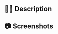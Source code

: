 <!-- ex) close #10, resolves #123 -->

## :man_shrugging: Description

<!-- 구현 한 기능에 대해 작성해 주세요. -->

## :camera: Screenshots

<!--스크린샷으로 보여줄 수 있는 이미지가 있다면 첨부해주세요!-->
<!--마지막으로 이슈 생성 시 우측의 옵션들을 체크했는지 확인해주세요!-->
<!-- 이슈번호를 작성해주세요. -->
<!-- 여러 이슈를 입력시 comma(,) 단위로 구분해주세요 -->
